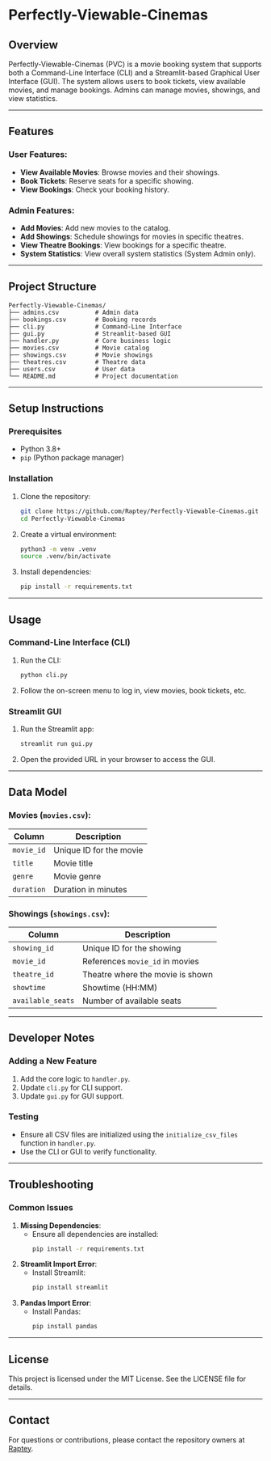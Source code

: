 # Perfectly-Viewable-Cinemas

## Overview
Perfectly-Viewable-Cinemas (PVC) is a movie booking system that supports both a Command-Line Interface (CLI) and a Streamlit-based Graphical User Interface (GUI). The system allows users to book tickets, view available movies, and manage bookings. Admins can manage movies, showings, and view statistics.

---

## Features
### User Features:
- **View Available Movies**: Browse movies and their showings.
- **Book Tickets**: Reserve seats for a specific showing.
- **View Bookings**: Check your booking history.

### Admin Features:
- **Add Movies**: Add new movies to the catalog.
- **Add Showings**: Schedule showings for movies in specific theatres.
- **View Theatre Bookings**: View bookings for a specific theatre.
- **System Statistics**: View overall system statistics (System Admin only).

---

## Project Structure
```
Perfectly-Viewable-Cinemas/
├── admins.csv          # Admin data
├── bookings.csv        # Booking records
├── cli.py              # Command-Line Interface
├── gui.py              # Streamlit-based GUI
├── handler.py          # Core business logic
├── movies.csv          # Movie catalog
├── showings.csv        # Movie showings
├── theatres.csv        # Theatre data
├── users.csv           # User data
└── README.md           # Project documentation
```

---

## Setup Instructions
### Prerequisites
- Python 3.8+
- `pip` (Python package manager)

### Installation
1. Clone the repository:
   ```bash
   git clone https://github.com/Raptey/Perfectly-Viewable-Cinemas.git
   cd Perfectly-Viewable-Cinemas
   ```
2. Create a virtual environment:
   ```bash
   python3 -m venv .venv
   source .venv/bin/activate
   ```
3. Install dependencies:
   ```bash
   pip install -r requirements.txt
   ```

---

## Usage
### Command-Line Interface (CLI)
1. Run the CLI:
   ```bash
   python cli.py
   ```
2. Follow the on-screen menu to log in, view movies, book tickets, etc.

### Streamlit GUI
1. Run the Streamlit app:
   ```bash
   streamlit run gui.py
   ```
2. Open the provided URL in your browser to access the GUI.

---

## Data Model
### Movies (`movies.csv`):
| Column      | Description              |
|-------------|--------------------------|
| `movie_id`  | Unique ID for the movie  |
| `title`     | Movie title              |
| `genre`     | Movie genre              |
| `duration`  | Duration in minutes      |

### Showings (`showings.csv`):
| Column         | Description                     |
|----------------|---------------------------------|
| `showing_id`   | Unique ID for the showing       |
| `movie_id`     | References `movie_id` in movies |
| `theatre_id`   | Theatre where the movie is shown|
| `showtime`     | Showtime (HH:MM)               |
| `available_seats` | Number of available seats    |

---

## Developer Notes
### Adding a New Feature
1. Add the core logic to `handler.py`.
2. Update `cli.py` for CLI support.
3. Update `gui.py` for GUI support.

### Testing
- Ensure all CSV files are initialized using the `initialize_csv_files` function in `handler.py`.
- Use the CLI or GUI to verify functionality.

---

## Troubleshooting
### Common Issues
1. **Missing Dependencies**:
   - Ensure all dependencies are installed:
     ```bash
     pip install -r requirements.txt
     ```
2. **Streamlit Import Error**:
   - Install Streamlit:
     ```bash
     pip install streamlit
     ```
3. **Pandas Import Error**:
   - Install Pandas:
     ```bash
     pip install pandas
     ```

---

## License
This project is licensed under the MIT License. See the LICENSE file for details.

---

## Contact
For questions or contributions, please contact the repository owners at [Raptey](https://github.com/Raptey).